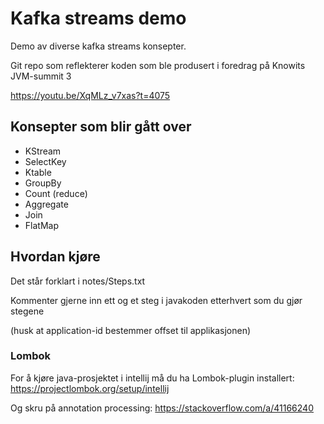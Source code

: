 # Kafka streams demo
Demo av diverse kafka streams konsepter.

Git repo som reflekterer koden som ble produsert i foredrag på Knowits JVM-summit 3

https://youtu.be/XqMLz_v7xas?t=4075

## Konsepter som blir gått over
* KStream
* SelectKey
* Ktable
* GroupBy
* Count (reduce)
* Aggregate
* Join
* FlatMap

## Hvordan kjøre
Det står forklart i notes/Steps.txt

Kommenter gjerne inn ett og et steg i javakoden etterhvert som du gjør stegene 

(husk at application-id bestemmer offset til applikasjonen) 

### Lombok
For å kjøre java-prosjektet i intellij må du ha Lombok-plugin installert: https://projectlombok.org/setup/intellij

Og skru på annotation processing: https://stackoverflow.com/a/41166240
